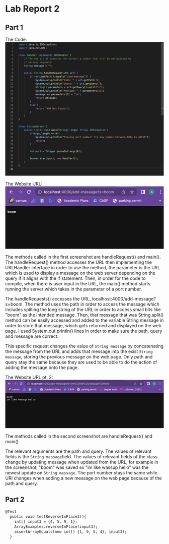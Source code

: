 # Lab Report 2
## Part 1
The Code:
![Image](metroBoomin.png)

The Website URL:
![Image](pt1.png)

The methods called in the first screenshot are handleRequest() and main(). The handleRequest() method accesses the URL then implementing the URLHandler interface in order to use the method, the parameter is the URL which is used to display a message on the web server depending on the query if it aligns with the if statement. Then, in order for the code to compile, when there is user input in the URL, the main() method starts running the server which takes in the parameter of a port number.

The handleRequests() accesses the URL, localhost:4000/add-message?s=boom. The method uses the path in order to access the message which includes spliting the long string of the URL in order to access small bits like "boom" as the intended message. Then, that message that was String.split() method can be easily accessed and added to the variable String message in order to store that message, which gets returned and displayed on the web page. I used System.out.println() lines in order to make sure the path, query and message are correct. 

This specific request changes the value of `String message` by concatenating the message from the URL and adds that message into the exist `String message`, storing the previous message on the web page. Only path and query stay the same because they are used to be able to do the action of adding the message onto the page. 

The Website URL pt. 2:
![Image](pt2.png)

The methods called in the second screenshot are handleRequest() and main(). 

The relevant arguments are the path and query. The values of relevant fields is the `String message`field. The values of relevant fields of the class change by updating message when updated from the URL, for example in the screenshot, "boom" was saved so "im like wassup hello" was the newest update on `String message`. The port number stays the same while URI changes when adding a new message on the web page because of the path and query. 

## Part 2
````
@Test
  public void testReverseInPlace3(){
    int[] input3 = {4, 5, 9, 1};
    ArrayExamples.reverseInPlace(input3);
    assertArrayEquals(new int[] {1, 9, 5, 4}, input3);
  }
````
  
